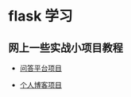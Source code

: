 # flask 学习

## 网上一些实战小项目教程

- [问答平台项目](https://www.bilibili.com/video/BV17r4y1y7jJ?p=19&vd_source=71eb031c627259931c5588c53135ca20)

- [个人博客项目](https://www.bilibili.com/video/BV1mc411j7jT?p=38&vd_source=71eb031c627259931c5588c53135ca20)



